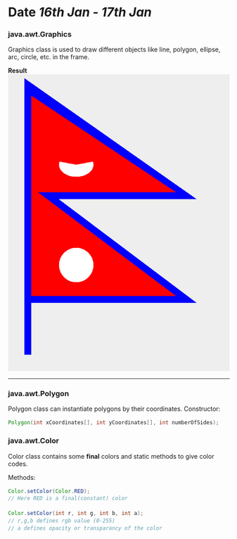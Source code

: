 # Date *16th Jan - 17th Jan*

### java.awt.Graphics
Graphics class is used to draw different objects like line, polygon, ellipse, arc, circle, etc. in the frame.

**Result**
![Image](https://github.com/sanjaya-acharya/Java/blob/main/Assignments/Assignment8/Result.jpeg)

---

### java.awt.Polygon
Polygon class can instantiate polygons by their coordinates.
Constructor:
```java
Polygon(int xCoordinates[], int yCoordinates[], int numberOfSides);
```

### java.awt.Color
Color class contains some **final** colors and static methods to give color codes.

Methods:
```java
Color.setColor(Color.RED);
// Here RED is a final(constant) color

Color.setColor(int r, int g, int b, int a);
// r,g,b defines rgb value (0-255)
// a defines opacity or transparancy of the color 
```